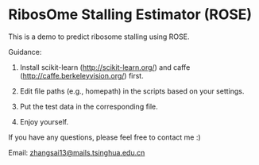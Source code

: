 # RibosOme Stalling Estimator (ROSE)
This is a demo to predict ribosome stalling using ROSE.

Guidance:

1. Install scikit-learn (http://scikit-learn.org/) and caffe (http://caffe.berkeleyvision.org/) first.

2. Edit file paths (e.g., homepath) in the scripts based on your settings.

3. Put the test data in the corresponding file.

4. Enjoy yourself.

If you have any questions, please feel free to contact me :)

Email: zhangsai13@mails.tsinghua.edu.cn
